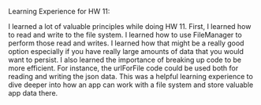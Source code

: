 Learning Experience for HW 11:

I learned a lot of valuable principles while doing HW 11. First, I learned how to read and write to the file system. I learned how to use FileManager to perform those read and writes. I learned how that might be a really good option especially if you have really large amounts of data that you would want to persist. I also learned the importance of breaking up code to be more efficient. For instance, the urlForFile code could be used both for reading and writing the json data. This was a helpful learning experience to dive deeper into how an app can work with a file system and store valuable app data there. 
